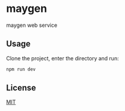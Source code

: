 # maygen

maygen web service

## Usage

Clone the project, enter the directory and run:

```bash
npm run dev
```

## License

[MIT](./LICENSE)
